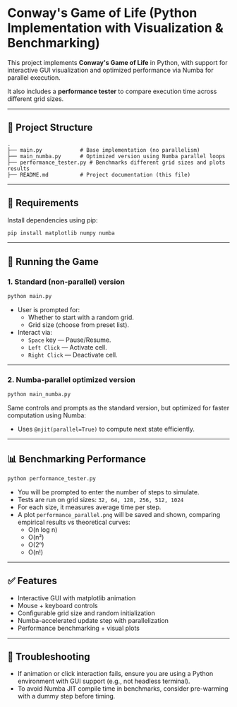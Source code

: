 # Conway's Game of Life (Python Implementation with Visualization & Benchmarking)

This project implements **Conway's Game of Life** in Python, with support for interactive GUI visualization and optimized performance via Numba for parallel execution.

It also includes a **performance tester** to compare execution time across different grid sizes.

---

## 📁 Project Structure

```
.
├── main.py            # Base implementation (no parallelism)
├── main_numba.py      # Optimized version using Numba parallel loops
├── performance_tester.py # Benchmarks different grid sizes and plots results
├── README.md          # Project documentation (this file)
```

---

## 🧪 Requirements

Install dependencies using pip:

```bash
pip install matplotlib numpy numba
```

---

## 🚀 Running the Game

### 1. **Standard (non-parallel) version**

```bash
python main.py
```

- User is prompted for:
  - Whether to start with a random grid.
  - Grid size (choose from preset list).
- Interact via:
  - `Space` key — Pause/Resume.
  - `Left Click` — Activate cell.
  - `Right Click` — Deactivate cell.

---

### 2. **Numba-parallel optimized version**

```bash
python main_numba.py
```

Same controls and prompts as the standard version, but optimized for faster computation using Numba:

- Uses `@njit(parallel=True)` to compute next state efficiently.

---

## 📊 Benchmarking Performance

```bash
python performance_tester.py
```

- You will be prompted to enter the number of steps to simulate.
- Tests are run on grid sizes: `32, 64, 128, 256, 512, 1024`
- For each size, it measures average time per step.
- A plot `performance_parallel.png` will be saved and shown, comparing empirical results vs theoretical curves:
  - O(n log n)
  - O(n²)
  - O(2ⁿ)
  - O(n!)

---

## ✅ Features

- Interactive GUI with matplotlib animation
- Mouse + keyboard controls
- Configurable grid size and random initialization
- Numba-accelerated update step with parallelization
- Performance benchmarking + visual plots

---

## 🔧 Troubleshooting

- If animation or click interaction fails, ensure you are using a Python environment with GUI support (e.g., not headless terminal).
- To avoid Numba JIT compile time in benchmarks, consider pre-warming with a dummy step before timing.